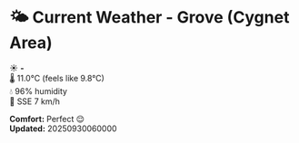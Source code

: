 # 🌤️ Current Weather - Grove (Cygnet Area)

☀️ **-**  
🌡️ 11.0°C (feels like 9.8°C)  
💧 96% humidity  
💨 SSE 7 km/h  

**Comfort:** Perfect 😌  
**Updated:** 20250930060000

